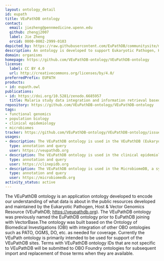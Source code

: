 ```yaml
---
layout: ontology_detail
id: eupath
title: VEuPathDB ontology
contact:
  email: jiezheng@pennmedicine.upenn.edu
  github: zhengj2007
  label: Jie Zheng
  orcid: 0000-0002-2999-0103
depicted_by: https://raw.githubusercontent.com/EuPathDB/communitysite/master/assets/images/VEuPathDB-logo-s.png
description: An ontology is developed to support Eukaryotic Pathogen, Host & Vector Genomics Resource (VEuPathDB; https://veupathdb.org).
domain: organisms
homepage: https://github.com/VEuPathDB-ontology/VEuPathDB-ontology
license:
  label: CC BY 4.0
  url: http://creativecommons.org/licenses/by/4.0/
preferredPrefix: EUPATH
products:
- id: eupath.owl
publications:
- id: https://doi.org/10.5281/zenodo.6685957
  title: Malaria study data integration and information retrieval based on OBO Foundry ontologies.
repository: https://github.com/VEuPathDB-ontology/VEuPathDB-ontology
tags:
- functional genomics
- population biology
- clinical epidemiology
- microbiomes
tracker: https://github.com/VEuPathDB-ontology/VEuPathDB-ontology/issues
usages:
- description: The VEuPathDB ontology is used in the VEuPathDB (Eukaryotic Pathogen, Vector & Host Informatics Resources) covers both functional genomics and population biology.
  type: annotation and query
  user: https://veupathdb.org
- description: The VEuPathDB ontology is used in the clinical epidemiology resources.
  type: annotation and query
  user: https://clinepidb.org
- description: The VEuPathDB ontology is used in the MicrobiomeDB, a systems biology platform for integrating, mining and analyzing microbiome experiments.
  type: annotation and query
  user: https://microbiomedb.org
activity_status: active
---
```


The VEuPathDB ontology is an application ontology developed to encode our understanding of what data is about in the public resources developed and maintained by the Eukaryotic Pathogen, Host & Vector Genomics Resource (VEuPathDB; https://veupathdb.org). The VEuPathDB ontology was previously named the EuPathDB ontology prior to EuPathDB joining with VectorBase.The ontology was built based on the Ontology of Biomedical Investigations (OBI) with integration of other OBO ontologies such as PATO, OGMS, DO, etc. as needed for coverage. Currently the VEuPath ontology is primarily intended to be used for support of the VEuPathDB sites. Terms with VEuPathDB ontology IDs that are not specific to VEuPathDB will be submitted to OBO Foundry ontologies for subsequent import and replacement of those terms when they are available.
